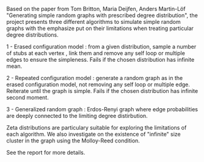 Based on the paper from Tom Britton, Maria Deijfen, Anders Martin-Löf "Generating simple random graphs with prescribed degree distribution", the project presents 
three different algorithms to simulate simple random graphs with the emphasize put on their limitations when treating particular degree distributions. 

1 - Erased configuration model : from a given distribution, sample a number of stubs at each vertex , link them and remove any self loop or multiple edges to ensure the simpleness. Fails if the chosen distribution has infinite mean.

2 - Repeated configuration model : generate a random graph as in the erased configuration model, not removing any self loop or multiple edge. Reiterate until the graph is simple. Fails if the chosen distribution has infinite second moment. 

3 - Generalized random graph : Erdos-Renyi graph where edge probabilities are deeply connected to the limiting degree distirbution.

Zeta distributions are particulary suitable for exploring the limitations of each algorithm. We also investigate on the existence of "infinite" size cluster in the graph using the Molloy-Reed condition. 

See the report for more details.
